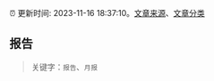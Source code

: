 :alarm_clock: 更新时间: 2023-11-16 18:37:10。[文章来源](/README.md)、[文章分类](/TAGS.md)

## 报告


> 关键字：`报告`、`月报`



